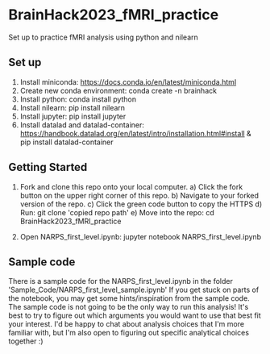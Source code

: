 # BrainHack2023_fMRI_practice
Set up to practice fMRI analysis using python and nilearn

## Set up
1. Install miniconda: https://docs.conda.io/en/latest/miniconda.html
2. Create new conda environment: conda create -n brainhack
3. Install python: conda install python
4. Install nilearn: pip install nilearn
5. Install jupyter: pip install jupyter
6. Install datalad and datalad-container: https://handbook.datalad.org/en/latest/intro/installation.html#install & pip install datalad-container

## Getting Started
1. Fork and clone this repo onto your local computer.
    a) Click the fork button on the upper right corner of this repo.
    b) Navigate to your forked version of the repo.
    c) Click the green code button to copy the HTTPS
    d) Run: git clone 'copied repo path'
    e) Move into the repo: cd BrainHack2023_fMRI_practice

2. Open NARPS_first_level.ipynb: jupyter notebook NARPS_first_level.ipynb

## Sample code
There is a sample code for the NARPS_first_level.ipynb in the folder 'Sample_Code/NARPS_first_level_sample.ipynb'
If you get stuck on parts of the notebook, you may get some hints/inspiration from the sample code. 
The sample code is not going to be the only way to run this analysis! It's best to try to figure out which arguments you would want to use that best fit your interest. I'd be happy to chat about analysis choices that I'm more familiar with, but I'm also open to figuring out specific analytical choices together :) 

